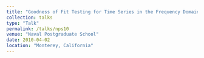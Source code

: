 ```yaml
---
title: "Goodness of Fit Testing for Time Series in the Frequency Domain"
collection: talks
type: "Talk"
permalink: /talks/nps10
venue: "Naval Postgraduate School"
date: 2010-04-02
location: "Monterey, California"
---
```

